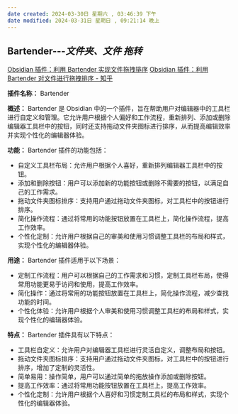 ```yaml
---
date created: 2024-03-30日 星期六 , 03:46:39 下午
date modified: 2024-03-31日 星期日 , 09:21:14 晚上
---
```

## Bartender---*文件夹、文件 拖转*

[Obsidian 插件：利用 Bartender 实现文件拖拽排序](https://pkmer.cn/Pkmer-Docs/10-obsidian/obsidian%E7%A4%BE%E5%8C%BA%E6%8F%92%E4%BB%B6/bartender/)
[Obsidian 插件：利用 Bartender 对文件进行拖拽排序 - 知乎](https://zhuanlan.zhihu.com/p/665590120)

**插件名称：** Bartender

**概述：** Bartender 是 Obsidian 中的一个插件，旨在帮助用户对编辑器中的工具栏进行自定义和管理。它允许用户根据个人偏好和工作流程，重新排列、添加或删除编辑器工具栏中的按钮，同时还支持拖动文件夹图标进行排序，从而提高编辑效率并实现个性化的编辑器体验。

**功能：** Bartender 插件的功能包括：
- 自定义工具栏布局：允许用户根据个人喜好，重新排列编辑器工具栏中的按钮。
- 添加和删除按钮：用户可以添加新的功能按钮或删除不需要的按钮，以满足自己的工作需求。
- 拖动文件夹图标排序：支持用户通过拖动文件夹图标，对工具栏中的按钮进行排序。
- 简化操作流程：通过将常用的功能按钮放置在工具栏上，简化操作流程，提高工作效率。
- 个性化定制：允许用户根据自己的审美和使用习惯调整工具栏的布局和样式，实现个性化的编辑器体验。

**用途：** Bartender 插件适用于以下场景：
- 定制工作流程：用户可以根据自己的工作需求和习惯，定制工具栏布局，使得常用功能更易于访问和使用，提高工作效率。
- 简化操作：通过将常用的功能按钮放置在工具栏上，简化操作流程，减少查找功能的时间。
- 个性化体验：允许用户根据个人审美和使用习惯调整工具栏的布局和样式，实现个性化的编辑器体验。

**特点：** Bartender 插件具有以下特点：
- 工具栏自定义：允许用户对编辑器工具栏进行灵活自定义，调整布局和按钮。
- 拖动文件夹图标排序：支持用户通过拖动文件夹图标，对工具栏中的按钮进行排序，增加了定制的灵活性。
- 简单易用：操作简单，用户可以通过简单的拖放操作添加或删除按钮。
- 提高工作效率：通过将常用功能按钮放置在工具栏上，提高工作效率。
- 个性化定制：允许用户根据个人喜好和习惯定制工具栏的布局和样式，实现个性化的编辑器体验。